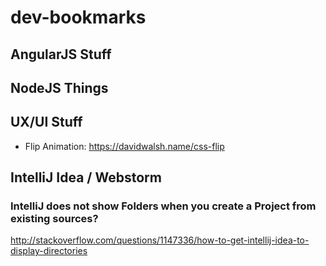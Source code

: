 # dev-bookmarks

## AngularJS Stuff

## NodeJS Things

## UX/UI Stuff

* Flip Animation: https://davidwalsh.name/css-flip

## IntelliJ Idea / Webstorm

### IntelliJ does not show Folders when you create a Project from existing sources?
http://stackoverflow.com/questions/1147336/how-to-get-intellij-idea-to-display-directories
